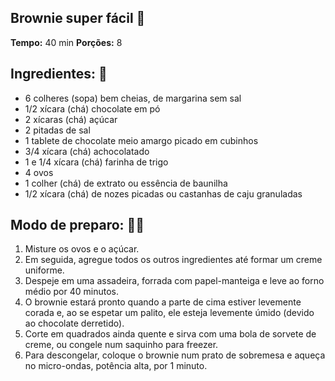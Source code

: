 ## Brownie super fácil 🍫
**Tempo:** 40 min
**Porções:** 8
## Ingredientes: 📜
- 6 colheres (sopa) bem cheias, de margarina sem sal
- 1/2 xícara (chá) chocolate em pó
- 2 xícaras (chá) açúcar
- 2 pitadas de sal
- 1 tablete de chocolate meio amargo picado em cubinhos
- 3/4 xícara (chá) achocolatado
- 1 e 1/4 xícara (chá) farinha de trigo
- 4 ovos
- 1 colher (chá) de extrato ou essência de baunilha
- 1/2 xícara (chá) de nozes picadas ou castanhas de caju granuladas
## Modo de preparo: 👨‍🍳
1. Misture os ovos e o açúcar.
2. Em seguida, agregue todos os outros ingredientes até formar um creme uniforme.
3. Despeje em uma assadeira, forrada com papel-manteiga e leve ao forno médio por 40 minutos.
4. O brownie estará pronto quando a parte de cima estiver levemente corada e, ao se espetar um palito, ele esteja levemente úmido (devido ao chocolate derretido).
5. Corte em quadrados ainda quente e sirva com uma bola de sorvete de creme, ou congele num saquinho para freezer.
6. Para descongelar, coloque o brownie num prato de sobremesa e aqueça no micro-ondas, potência alta, por 1 minuto.
